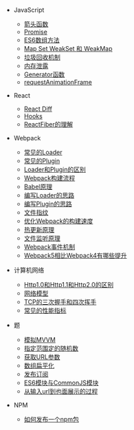 <!-- * [首页](/) -->
* JavaScript
  * [箭头函数](JavaScript/箭头函数/README.md)
  * [Promise](JavaScript/promise/README.md)
  * [ES6数组方法](JavaScript/ES6数组方法/README.md)
  * [Map Set WeakSet 和 WeakMap](JavaScript/Map%20Set%20WeakSet%20和%20WeakMap/README.md)
  * [垃圾回收机制](JavaScript/垃圾回收机制/README.md)
  * [内存泄露](JavaScript/内存泄露/README.md)
  * [Generator函数](JavaScript/Generator函数/README.md)
  * [requestAnimationFrame](JavaScript/requestAnimationFrame/README.md)

* React
  * [React Diff](React/React%20Diff/README.md)
  * [Hooks](React/Hooks/README.md)
  * [ReactFiber的理解](React/ReactFiber的理解/README.md)

* Webpack
  * [常见的Loader](Webpack/常见的Loader/README.md)
  * [常见的Plugin](Webpack/常见的Plugin/README.md)
  * [Loader和Plugin的区别](Webpack/Loader和Plugin的区别/README.md)
  * [Webpack构建流程](Webpack/Webpack构建流程/README.md)
  * [Babel原理](Webpack/Babel原理/README.md)
  * [编写Loader的思路](Webpack/编写Loader的思路/README.md)
  * [编写Plugin的思路](Webpack/编写Plugin的思路/README.md)
  * [文件指纹](Webpack/文件指纹/README.md)
  * [优化Webpack的构建速度](Webpack/优化Webpack的构建速度/README.md)
  * [热更新原理](Webpack/热更新原理/README.md)
  * [文件监听原理](Webpack/文件监听原理/README.md)
  * [Webpack事件机制](Webpack/Webpack事件机制/README.md)
  * [Webpack5相比Webpack4有哪些提升](Webpack/Webpack5相比Webpack4有哪些提升/README.md)

* 计算机网络
  * [Http1.0和Http1.1和Http2.0的区别](计算机网络/Http1.0和Http1.1和Http2.0的区别/README.md)
  * [网络模型](计算机网络/网络模型/README.md)
  * [TCP的三次握手和四次挥手](计算机网络/TCP的三次握手和四次挥手/README.md)
  * [常见的性能指标](计算机网络/常见的性能指标/README.md)

* 题
  * [模拟MVVM](题/模拟MVVM/README.md)
  * [指定范围定的随机数](题/指定范围定的随机数/README.md)
  * [获取URL参数](题/获取URL参数/README.md)
  * [数组扁平化](题/数组扁平化/README.md)
  * [发布订阅](题/发布订阅/README.md)
  * [ES6模块与CommonJS模块](题/ES6模块与CommonJS模块/README.md)
  * [从输入url到也面展示的过程](题/从输入url到也面展示的过程/README.md)
  
* NPM
  * [如何发布一个npm包](NPM/如何发布一个npm包/READE.md)